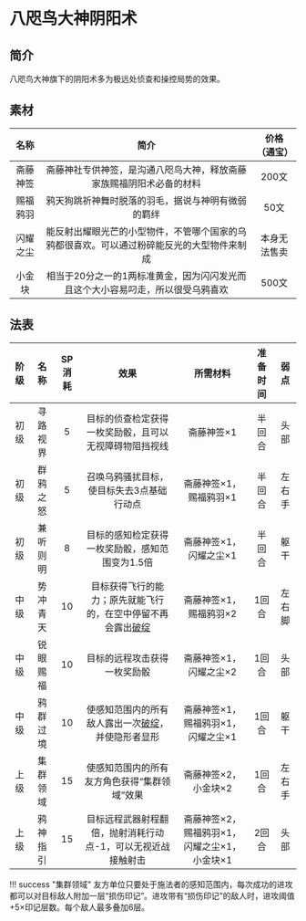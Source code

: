 # 八咫鸟大神阴阳术

## 简介

八咫鸟大神旗下的阴阳术多为极远处侦查和操控局势的效果。

## 素材

名称|简介|价格（通宝）
:--:|:--:|:--:
斋藤神签|斋藤神社专供神签，是沟通八咫鸟大神，释放斋藤家族赐福阴阳术必备的材料|200文
赐福鸦羽|鸦天狗跳祈神舞时脱落的羽毛，据说与神明有微弱的羁绊|50文
闪耀之尘|能反射出耀眼光芒的小型物件，不管哪个国家的乌鸦都很喜欢。可以通过粉碎能反光的大型物件来制成|本身无法售卖
小金块|相当于20分之一的1两标准黄金，因为闪闪发光而且这个大小容易叼走，所以很受乌鸦喜欢|500文

## 法表

阶级|名称|SP消耗|效果|所需材料|准备时间|弱点
:--:|:--:|:--:|:--:|:--:|:--:|:--:
初级|寻路视界|5|目标的侦查检定获得一枚奖励骰，且可以无视障碍物阻挡视线|斋藤神签×1|半回合|头部
初级|群鸦之怒|5|召唤乌鸦骚扰目标，使目标失去3点基础行动点|斋藤神签×1，赐福鸦羽×1|半回合|左右手
初级|兼听则明|8|目标的感知检定获得一枚奖励骰，感知范围变为1.5倍|斋藤神签×1，闪耀之尘×1|半回合|躯干
中级|势冲青天|10|目标获得飞行的能力；原先就能飞行的，在空中停留不再会露出<a href="../../../../../V4.x rules/Extra/BulletTime" target="_blank">破绽</a>|斋藤神签×1，赐福鸦羽×2|1回合|左右脚
中级|锐眼赐福|10|目标的远程攻击获得一枚奖励骰|斋藤神签×1，闪耀之尘×2|1回合|头部
中级|鸦群过境|10|使感知范围内的所有敌人露出一次<a href="../../../../../V4.x rules/Extra/BulletTime" target="_blank">破绽</a>，并使隐形者显形|斋藤神签×1，赐福鸦羽×1，闪耀之尘×1|1回合|躯干
上级|集群领域|15|使感知范围内的所有友方角色获得“集群领域”效果|斋藤神签×2，小金块×2|1回合|左右手
上级|鸦神指引|15|目标远程武器射程翻倍，抛射消耗行动点-1，可以无视近战接触射击|斋藤神签×2，赐福鸦羽×1，闪耀之尘×1，小金块×1|2回合|头部

!!! success "集群领域"
    友方单位只要处于施法者的感知范围内，每次成功的进攻都可以对目标敌人附加一层“损伤印记”。进攻带有“损伤印记”的敌人时，进攻阈值+5×印记层数。每个敌人最多叠加6层。